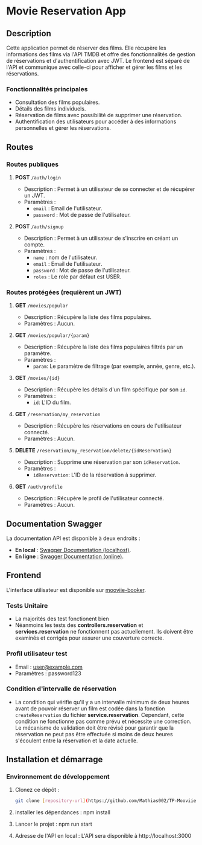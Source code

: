 # Movie Reservation App

## Description
Cette application permet de réserver des films. Elle récupère les informations des films via l'API TMDB et offre des fonctionnalités de gestion de réservations et d'authentification avec JWT. Le frontend est séparé de l'API et communique avec celle-ci pour afficher et gérer les films et les réservations.

### Fonctionnalités principales
- Consultation des films populaires.
- Détails des films individuels.
- Réservation de films avec possibilité de supprimer une réservation.
- Authentification des utilisateurs pour accéder à des informations personnelles et gérer les réservations.

## Routes

### Routes publiques

1. **POST** `/auth/login`
   - Description : Permet à un utilisateur de se connecter et de récupérer un JWT.
   - Paramètres : 
     - `email` : Email de l'utilisateur.
     - `password` : Mot de passe de l'utilisateur.

2. **POST** `/auth/signup`
   - Description : Permet à un utilisateur de s'inscrire en créant un compte.
   - Paramètres :
     - `name` : nom de l'utilisateur.
     - `email` : Email de l'utilisateur.
     - `password` : Mot de passe de l'utilisateur.
     - `roles` : Le role par défaut est USER.

### Routes protégées (requièrent un JWT)

1. **GET** `/movies/popular`
   - Description : Récupère la liste des films populaires.
   - Paramètres : Aucun.
   
2. **GET** `/movies/popular/{param}`
   - Description : Récupère la liste des films populaires filtrés par un paramètre.
   - Paramètres :
     - `param`: Le paramètre de filtrage (par exemple, année, genre, etc.).
   
3. **GET** `/movies/{id}`
   - Description : Récupère les détails d'un film spécifique par son `id`.
   - Paramètres :
     - `id`: L'ID du film.
4. **GET** `/reservation/my_reservation`
   - Description : Récupère les réservations en cours de l'utilisateur connecté.
   - Paramètres : Aucun.

5. **DELETE** `/reservation/my_reservation/delete/{idReservation}`
   - Description : Supprime une réservation par son `idReservation`.
   - Paramètres :
     - `idReservation`: L'ID de la réservation à supprimer.

6. **GET** `/auth/profile`
   - Description : Récupère le profil de l'utilisateur connecté.
   - Paramètres : Aucun.

## Documentation Swagger
La documentation API est disponible à deux endroits :

- **En local** : [Swagger Documentation (localhost)](http://localhost:3000/api/docs#/).
- **En ligne** : [Swagger Documentation (online)](https://tp-mooviiebooker-nest.onrender.com/api/docs).

## Frontend
L'interface utilisateur est disponible sur [mooviie-booker](https://mooviie-booker.netlify.app).

### Tests Unitaire
- La majorités des test fonctionent bien
- Néanmoins les tests des **controllers.reservation** et **services.reservation** ne fonctionnent pas actuellement. Ils doivent être examinés et corrigés pour assurer une couverture correcte.

### Profil utilisateur test
   - Email : user@example.com
   - Paramètres : password123

### Condition d'intervalle de réservation
- La condition qui vérifie qu'il y a un intervalle minimum de deux heures avant de pouvoir réserver un film est codée dans la fonction `createReservation` du fichier **service.reservation**. Cependant, cette condition ne fonctionne pas comme prévu et nécessite une correction. Le mécanisme de validation doit être révisé pour garantir que la réservation ne peut pas être effectuée si moins de deux heures s'écoulent entre la réservation et la date actuelle.

## Installation et démarrage

### Environnement de développement
1. Clonez ce dépôt :
   ```bash
   git clone [repository-url](https://github.com/Mathias002/TP-MooviieBooker-NEST)

2. installer les dépendances :
   npm install

3. Lancer le projet :
   npm run start

3. Adresse de l'API en local :
   L'API sera disponible à http://localhost:3000

